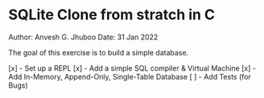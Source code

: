# SQLite Clone from stratch in C

Author: Anvesh G. Jhuboo
Date: 31 Jan 2022

The goal of this exercise is to build a simple database.

[x] - Set up a REPL
[x] - Add a simple SQL compiler & Virtual Machine
[x] - Add In-Memory, Append-Only, Single-Table Database
[ ] - Add Tests (for Bugs)
